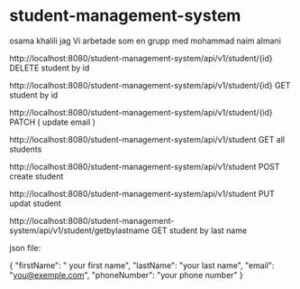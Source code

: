 # student-management-system

osama khalili jag Vi arbetade som en grupp med mohammad naim almani

http://localhost:8080/student-management-system/api/v1/student/{id}	            DELETE student by id 

http://localhost:8080/student-management-system/api/v1/student/{id}	            GET student by id

http://localhost:8080/student-management-system/api/v1/student/{id}	            PATCH ( update email )

http://localhost:8080/student-management-system/api/v1/student	                GET all students

http://localhost:8080/student-management-system/api/v1/student	                POST create student 

http://localhost:8080/student-management-system/api/v1/student	                PUT  updat student 

http://localhost:8080/student-management-system/api/v1/student/getbylastname	  GET  student by last name 


json file: 

{
"firstName": " your first name",
"lastName": "your last name",
"email": "you@exemple.com",
"phoneNumber": "your phone number"
}
